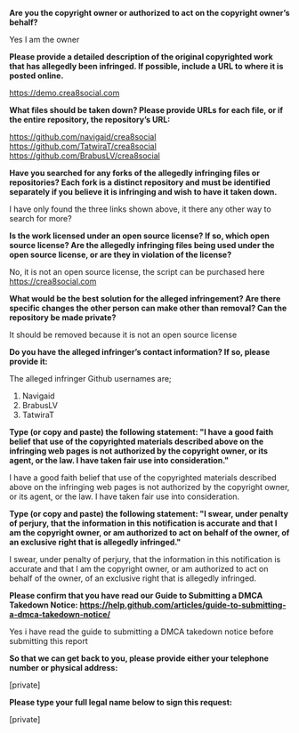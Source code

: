 **Are you the copyright owner or authorized to act on the copyright owner’s behalf?**

Yes I am the owner

**Please provide a detailed description of the original copyrighted work that has allegedly been infringed. If possible, include a URL to where it is posted online.**

https://demo.crea8social.com

**What files should be taken down? Please provide URLs for each file, or if the entire repository, the repository’s URL:**

https://github.com/navigaid/crea8social   
https://github.com/TatwiraT/crea8social   
https://github.com/BrabusLV/crea8social

**Have you searched for any forks of the allegedly infringing files or repositories? Each fork is a distinct repository and must be identified separately if you believe it is infringing and wish to have it taken down.**

I have only found the three links shown above, it there any other way to search for more?

**Is the work licensed under an open source license? If so, which open source license? Are the allegedly infringing files being used under the open source license, or are they in violation of the license?**

No, it is not an open source license, the script can be purchased here https://crea8social.com

**What would be the best solution for the alleged infringement? Are there specific changes the other person can make other than removal? Can the repository be made private?**

It should be removed because it is not an open source license

**Do you have the alleged infringer’s contact information? If so, please provide it:**

The alleged infringer Github usernames are;   
1. Navigaid   
2. BrabusLV   
3. TatwiraT  

**Type (or copy and paste) the following statement: "I have a good faith belief that use of the copyrighted materials described above on the infringing web pages is not authorized by the copyright owner, or its agent, or the law. I have taken fair use into consideration."**

I have a good faith belief that use of the copyrighted materials described above on the infringing web pages is not authorized by the copyright owner, or its agent, or the law. I have taken fair use into consideration.

**Type (or copy and paste) the following statement: "I swear, under penalty of perjury, that the information in this notification is accurate and that I am the copyright owner, or am authorized to act on behalf of the owner, of an exclusive right that is allegedly infringed."**

I swear, under penalty of perjury, that the information in this notification is accurate and that I am the copyright owner, or am authorized to act on behalf of the owner, of an exclusive right that is allegedly infringed.

**Please confirm that you have read our Guide to Submitting a DMCA Takedown Notice: https://help.github.com/articles/guide-to-submitting-a-dmca-takedown-notice/**

Yes i have read the guide to submitting a DMCA takedown notice before submitting this report

**So that we can get back to you, please provide either your telephone number or physical address:**

[private]


**Please type your full legal name below to sign this request:**

[private]

